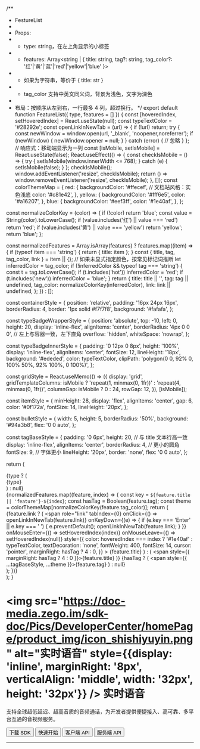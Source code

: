/**
 * FestureList
 *
 * Props:
 * - type: string，在左上角显示的小标签
 * - features: Array<string | { title: string, tag?: string, tag_color?: '红'|'黄'|'蓝'|'red'|'yellow'|'blue' }>
 *   - 如果为字符串，等价于 { title: str }
 *   - tag_color 支持中英文同义词，背景为浅色，文字为深色
 *
 * 布局：按顺序从左到右，一行最多 4 列，超过换行。
 */
export default function FeatureList({ type, features = [] }) {
  const [hoveredIndex, setHoveredIndex] = React.useState(null);
  const typeTextColor = '#28292e';
  const openLinkInNewTab = (url) => {
    if (!url) return;
    try {
      const newWindow = window.open(url, '_blank', 'noopener,noreferrer');
      if (newWindow) {
        newWindow.opener = null;
      }
    } catch (error) {
      // 忽略
    }
  };
  // 响应式：移动端显示为一列
  const [isMobile, setIsMobile] = React.useState(false);
  React.useEffect(() => {
    const checkIsMobile = () => {
      try {
        setIsMobile(window.innerWidth <= 768);
      } catch (e) {
        setIsMobile(false);
      }
    };
    checkIsMobile();
    window.addEventListener('resize', checkIsMobile);
    return () => window.removeEventListener('resize', checkIsMobile);
  }, []);
  const colorThemeMap = {
    red: {
      backgroundColor: '#ffecef', // 文档站风格：实色浅底
      color: '#c81e42',
    },
    yellow: {
      backgroundColor: '#fff6e5',
      color: '#a16207',
    },
    blue: {
      backgroundColor: '#eef3ff',
      color: '#1e40af',
    },
  };

  const normalizeColorKey = (color) => {
    if (!color) return 'blue';
    const value = String(color).toLowerCase();
    if (value.includes('红') || value === 'red') return 'red';
    if (value.includes('黄') || value === 'yellow') return 'yellow';
    return 'blue';
  };

  const normalizedFeatures = Array.isArray(features)
    ? features.map((item) => {
        if (typeof item === 'string') {
          return { title: item };
        }
        const { title, tag, tag_color, link } = item || {};
        // 如果未显式指定颜色，按常见标记词推断
        let inferredColor = tag_color;
        if (!inferredColor && typeof tag === 'string') {
          const t = tag.toLowerCase();
          if (t.includes('hot')) inferredColor = 'red';
          if (t.includes('new')) inferredColor = 'blue';
        }
        return {
          title: title || '',
          tag: tag || undefined,
          tag_color: normalizeColorKey(inferredColor),
          link: link || undefined,
        };
      })
    : [];

  const containerStyle = {
    position: 'relative',
    padding: '16px 24px 16px',
    borderRadius: 4,
    border: '1px solid #f7f7f8',
    background: '#fafafa',
  };

  const typeBadgeWrapperStyle = {
    position: 'absolute',
    top: -10,
    left: 0,
    height: 20,
    display: 'inline-flex',
    alignItems: 'center',
    borderRadius: '4px 0 0 0', // 左上与容器一致，左下直角
    overflow: 'hidden',
    whiteSpace: 'nowrap',
  };

  const typeBadgeInnerStyle = {
    padding: '0 12px 0 8px',
    height: '100%',
    display: 'inline-flex',
    alignItems: 'center',
    fontSize: 12,
    lineHeight: '18px',
    background: '#ededed',
    color: typeTextColor,
    clipPath: 'polygon(0 0, 92% 0, 100% 50%, 92% 100%, 0 100%)',
  };

  const gridStyle = React.useMemo(() => ({
    display: 'grid',
    gridTemplateColumns: isMobile ? 'repeat(1, minmax(0, 1fr))' : 'repeat(4, minmax(0, 1fr))',
    columnGap: isMobile ? 0 : 24,
    rowGap: 12,
  }), [isMobile]);

  const itemStyle = {
    minHeight: 28,
    display: 'flex',
    alignItems: 'center',
    gap: 6,
    color: '#0f172a',
    fontSize: 14,
    lineHeight: '20px',
  };

  const bulletStyle = {
    width: 5,
    height: 5,
    borderRadius: '50%',
    background: '#94a3b8',
    flex: '0 0 auto',
  };

  const tagBaseStyle = {
    padding: '0 6px',
    height: 20, // 与 title 文本行高一致
    display: 'inline-flex',
    alignItems: 'center',
    borderRadius: 4, // 更小的圆角
    fontSize: 9, // 字体更小
    lineHeight: '20px',
    border: 'none',
    flex: '0 0 auto',
  };

  return (
    <div style={containerStyle}>
      {type ? (
        <div style={typeBadgeWrapperStyle}>
          <div style={typeBadgeInnerStyle}>{type}</div>
        </div>
      ) : null}
      <div style={gridStyle}>
        {normalizedFeatures.map((feature, index) => {
          const key = `${feature.title || 'feature'}-${index}`;
          const hasTag = Boolean(feature.tag);
          const theme = colorThemeMap[normalizeColorKey(feature.tag_color)];
          return (
            <div key={key} style={itemStyle}>
              <span style={bulletStyle} />
              {feature.link ? (
                <span
                  role="link"
                  tabIndex={0}
                  onClick={() => openLinkInNewTab(feature.link)}
                  onKeyDown={(e) => {
                    if (e.key === 'Enter' || e.key === ' ') {
                      e.preventDefault();
                      openLinkInNewTab(feature.link);
                    }
                  }}
                  onMouseEnter={() => setHoveredIndex(index)}
                  onMouseLeave={() => setHoveredIndex(null)}
                  style={{
                    color: hoveredIndex === index ? '#1e40af' : typeTextColor,
                    textDecoration: 'none',
                    fontWeight: 400,
                    fontSize: 14,
                    cursor: 'pointer',
                    marginRight: hasTag ? 4 : 0,
                  }}
                >
                  {feature.title}
                </span>
              ) : (
                <span style={{ marginRight: hasTag ? 4 : 0 }}>{feature.title}</span>
              )}
              {hasTag ? (
                <span style={{ ...tagBaseStyle, ...theme }}>{feature.tag}</span>
              ) : null}
            </div>
          );
        })}
      </div>
    </div>
  );
}



# <img src="https://doc-media.zego.im/sdk-doc/Pics/DeveloperCenter/homePage/product_img/icon_shishiyuyin.png" alt="实时语音" style={{display: 'inline', marginRight: '8px', verticalAlign: 'middle', width: '32px', height: '32px'}} /> 实时语音

支持全球超低延迟、超高音质的音频通话，为开发者提供便捷接入、高可靠、多平台互通的音视频服务。

<Button primary-color="NavyBlue" target="_blank" href="/real-time-voice-windows/client-sdk/download-sdk">下载 SDK</Button>
<Button primary-color="NavyBlue" target="_blank" href="/real-time-voice-windows/quick-start/implementing-voice-call">快速开始</Button>
<Button primary-color="NavyBlue" target="_blank" href="/real-time-voice-api/overview">客户端 API</Button>
<Button primary-color="NavyBlue" target="_blank" href="/real-time-voice-server/api-reference/overview">服务端 API</Button>

---

<Steps titleSite="h3">
  <Step title="产品介绍" icon="https://doc-media.zego.im/sdk-doc/Pics/Express/overview_catalog/icon_documentation_jianjie.png">
    <FeatureList
      features={        [
                {
                        "title": "概述",
                        "link": "/real-time-voice-windows/introduction/overview"
                },
                {
                        "title": "产品功能",
                        "link": "/real-time-voice-windows/introduction/product-feature-list"
                },
                {
                        "title": "实时语音价格说明",
                        "link": "/real-time-voice-windows/introduction/pricing/rtc"
                },
                {
                        "title": "服务端混流价格说明",
                        "link": "/real-time-voice-windows/introduction/pricing/server-side-stream-mixing"
                },
                {
                        "title": "CDN 直播价格说明",
                        "link": "/real-time-voice-windows/introduction/pricing/cdn-live-streaming"
                },
                {
                        "title": "限制说明",
                        "link": "/real-time-voice-windows/best-practice/restrictions"
                },
                {
                        "title": "实时音视频 SDK 与实时语音 SDK 差异",
                        "link": "/real-time-voice-windows/introduction/difference-between-audio-and-video-sdk"
                }
        ]}
    />
  </Step>
  <Step title="快速开始" icon="https://doc-media.zego.im/sdk-doc/Pics/Express/overview_catalog/icon_documentation_kuaisukaishi.png">
    <FeatureList
      features={        [
                {
                        "title": "跑通示例源码",
                        "link": "/real-time-voice-windows/quick-start/run-example-code"
                },
                {
                        "title": "集成 SDK",
                        "link": "/real-time-voice-windows/quick-start/integrating-sdk"
                },
                {
                        "title": "实现音频通话",
                        "link": "/real-time-voice-windows/quick-start/implementing-voice-call"
                },
                {
                        "title": "场景化音视频配置",
                        "link": "/real-time-voice-windows/quick-start/scenario-based-audio-video-configuration"
                }
        ]}
    />
  </Step>
  <Step title="通信能力" icon="https://doc-media.zego.im/sdk-doc/Pics/Express/overview_catalog/icon_documentation_tongxun.png">
    <FeatureList
      type="基础"
      features={        [
                {
                        "title": "使用 Token 鉴权",
                        "link": "/real-time-voice-windows/communication/using-token-authentication"
                },
                {
                        "title": "通话质量监测",
                        "link": "/real-time-voice-windows/communication/monitor-stream-quality"
                },
                {
                        "title": "网络测速",
                        "link": "/real-time-voice-windows/communication/testing-network"
                }
        ]}
    />
    <br/>
    <FeatureList
      type="进阶"
      features={        [
                {
                        "title": "多源采集",
                        "link": "/real-time-voice-windows/communication/multi-source-capture"
                },
                {
                        "title": "同时推多路流",
                        "link": "/real-time-voice-windows/communication/push-multiple-streams"
                },
                {
                        "title": "媒体补充增强信息（SEI）",
                        "link": "/real-time-voice-windows/communication/sei"
                },
                {
                        "title": "流量控制",
                        "link": "/real-time-voice-windows/communication/traffic-control"
                },
                {
                        "title": "云代理",
                        "link": "/real-time-voice-windows/communication/cloud-proxy"
                },
                {
                        "title": "地理围栏",
                        "link": "/real-time-voice-windows/communication/geofencing"
                },
                {
                        "title": "游戏语音",
                        "link": "/real-time-voice-windows/communication/range-audio"
                },
                {
                        "title": "万人范围音视频",
                        "link": "/real-time-voice-windows/communication/mass-scale-range-audio-video"
                },
                {
                        "title": "多人状态实时同步",
                        "link": "/real-time-voice-windows/communication/sync-users-status"
                }
        ]}
    />
  </Step>
  <Step title="房间能力" icon="https://doc-media.zego.im/sdk-doc/Pics/Express/overview_catalog/icon_documentation_fangjian.png">
    <FeatureList
      type="基础"
      features={        [
                {
                        "title": "房间连接状态说明",
                        "link": "/real-time-voice-windows/room/room-connection-status"
                },
                {
                        "title": "实时消息与信令",
                        "link": "/real-time-voice-windows/room/messaging-and-signaling"
                }
        ]}
    />
    <br/>
    <FeatureList
      type="进阶"
      features={        [
                {
                        "title": "登录多房间",
                        "link": "/real-time-voice-windows/room/multi-room-login"
                }
        ]}
    />
  </Step>
  <Step title="音频能力" icon="https://doc-media.zego.im/sdk-doc/Pics/Express/overview_catalog/icon_documentation_yinpin.png">
    <FeatureList
      type="基础"
      features={        [
                {
                        "title": "音频频谱与音量变化",
                        "link": "/real-time-voice-windows/audio/sound-level-spectrum"
                },
                {
                        "title": "耳返与声道设置",
                        "link": "/real-time-voice-windows/audio/headphone-monitor"
                },
                {
                        "title": "音频 3A 处理",
                        "link": "/real-time-voice-windows/audio/audio-3a-processing"
                },
                {
                        "title": "变声/混响/立体声",
                        "link": "/real-time-voice-windows/audio/audio-effects"
                }
        ]}
    />
    <br/>
    <FeatureList
      type="进阶"
      features={        [
                {
                        "title": "混音",
                        "link": "/real-time-voice-windows/audio/audio-mixing"
                },
                {
                        "title": "场景化 AI 降噪",
                        "link": "/real-time-voice-windows/audio/scenario-based-ai-noise-reduction"
                },
                {
                        "title": "自定义音频采集与渲染",
                        "link": "/real-time-voice-windows/audio/custom-audio-capture-and-rendering"
                },
                {
                        "title": "自定义音频处理",
                        "link": "/real-time-voice-windows/audio/audio-effects"
                },
                {
                        "title": "原始音频数据获取",
                        "link": "/real-time-voice-windows/audio/get-audio-raw-data"
                },
                {
                        "title": "AI 变声",
                        "link": "/real-time-voice-windows/audio/ai-voice-changer"
                }
        ]}
    />
  </Step>
  <Step title="直播能力" icon="https://doc-media.zego.im/sdk-doc/Pics/Express/overview_catalog/icon_documentation_zhibo.png">
    <FeatureList
      type="基础"
      features={        [
                {
                        "title": "混流",
                        "link": "/real-time-voice-windows/live-streaming/stream-mixing"
                },
                {
                        "title": "使用 CDN 直播",
                        "link": "/real-time-voice-windows/live-streaming/using-cdn-for-live-streaming"
                },
                {
                        "title": "CDN 推流鉴权",
                        "link": "/real-time-voice-windows/live-streaming/cdn-stream-publishing-authentication"
                },
                {
                        "title": "通过 URL 拉流",
                        "link": "/real-time-voice-windows/live-streaming/playing-stream-by-url"
                }
        ]}
    />
    <br/>
    <FeatureList
      type="进阶"
      features={        [
                {
                        "title": "超低延迟直播",
                        "link": "/real-time-voice-windows/live-streaming/low-latency-live-streaming"
                },
                {
                        "title": "直推 CDN",
                        "link": "/real-time-voice-windows/live-streaming/direct-to-cdn"
                }
        ]}
    />
  </Step>
  <Step title="其他能力" icon="https://doc-media.zego.im/sdk-doc/Pics/Express/overview_catalog/icon_documentation_xiaoxi_2.png">
    <FeatureList
      type="基础"
      features={        [
                {
                        "title": "媒体播放器",
                        "link": "/real-time-voice-windows/other/media-player"
                },
                {
                        "title": "音效文件播放器",
                        "link": "/real-time-voice-windows/other/audio-effect-player"
                },
                {
                        "title": "音视频录制",
                        "link": "/real-time-voice-windows/other/local-media-recording"
                }
        ]}
    />
  </Step>
  <Step title="参考文档" icon="https://doc-media.zego.im/sdk-doc/Pics/Express/overview_catalog/icon_documentation_cankaowendang.png">
    <FeatureList
      features={      [
            {
                  "title": "客户端 API",
                  "link": "/real-time-voice-api/overview"
            },
            {
                  "title": "服务端 API",
                  "link": "/real-time-voice-server/api-reference/overview"
            },
            {
                  "title": "常见错误码",
                  "link": "/real-time-voice-ios/client-sdk/error-code"
            },
            {
                  "title": "常见问题",
                  "link": "/faq/overview"
            }
      ]}
    />
  </Step>
</Steps>